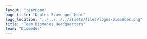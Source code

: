 ```yaml
---
layout: "teamHome"
page_title: "Kepler Scavenger Hunt"
logo_location: "../../../../assets/files/logos/Diomedes.png"
title: "Team Diomedes Headquarters"
team: "Diomedes" 
---
```

